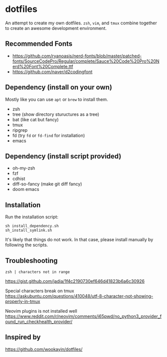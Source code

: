 # dotfiles
An attempt to create my own dotfiles.
`zsh`, `vim`, and `tmux` combine together to create an awesome
development environment.


## Recommended Fonts
- https://github.com/ryanoasis/nerd-fonts/blob/master/patched-fonts/SourceCodePro/Regular/complete/Sauce%20Code%20Pro%20Nerd%20Font%20Complete.ttf
- https://github.com/naver/d2codingfont


## Dependency (install on your own)
Mostly like you can use `apt` or `brew` to install them.
- zsh
- tree (show directory stuructures as a tree)
- bat (like cat but fancy)
- tmux
- ripgrep
- fd (try `fd` or `fd-find` for installation)
- emacs


## Dependency (install script provided)
- oh-my-zsh
- fzf
- cdhist
- diff-so-fancy (make git diff fancy)
- doom emacs


## Installation
Run the installation script:
```
sh install_dependency.sh
sh_install_symlink.sh
```
It's likely that things do not work.
In that case, please install manually by following the scripts.



## Troubleshooting
```
zsh | characters not in range
```
https://gist.github.com/jadia/1f4c2190730ef646d41823b6a6c30926

Special characters break on tmux
https://askubuntu.com/questions/410048/utf-8-character-not-showing-properly-in-tmux

Neovim plugins is not installed well
https://www.reddit.com/r/neovim/comments/i65pwd/no_python3_provider_found_run_checkhealth_provider/



## Inspired by
https://github.com/wookayin/dotfiles/


